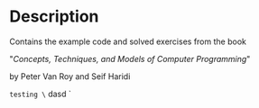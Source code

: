 # Description #

Contains the example code and solved exercises from the book 

"*Concepts, Techniques, and Models of Computer Programming*"

by Peter Van Roy and Seif Haridi

`testing \` dasd `
